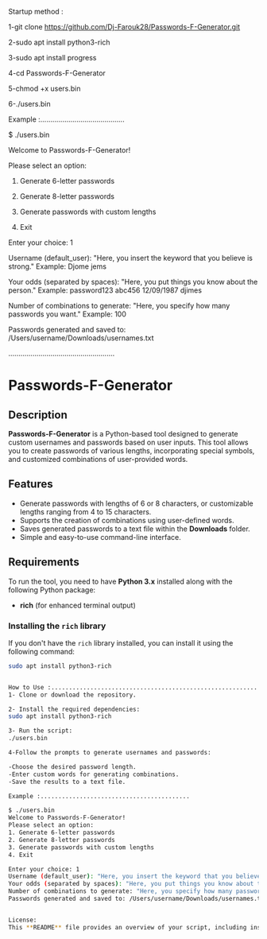 Startup method : 

1-git clone https://github.com/Dj-Farouk28/Passwords-F-Generator.git

2-sudo apt install python3-rich

3-sudo apt install progress

4-cd Passwords-F-Generator

5-chmod +x users.bin

6-./users.bin




Example :..........................................

$ ./users.bin

Welcome to Passwords-F-Generator!

Please select an option:

1. Generate 6-letter passwords
   
3. Generate 8-letter passwords
   
5. Generate passwords with custom lengths
   
7. Exit

Enter your choice: 1

Username (default_user): "Here, you insert the keyword that you believe is strong." Example: Djome jems

Your odds (separated by spaces): "Here, you put things you know about the person." Example: password123 abc456 12/09/1987 djimes

Number of combinations to generate: "Here, you specify how many passwords you want." Example: 100

Passwords generated and saved to: /Users/username/Downloads/usernames.txt



.....................................................

# Passwords-F-Generator

## Description

**Passwords-F-Generator** is a Python-based tool designed to generate custom usernames and passwords based on user inputs. This tool allows you to create passwords of various lengths, incorporating special symbols, and customized combinations of user-provided words.

## Features

- Generate passwords with lengths of 6 or 8 characters, or customizable lengths ranging from 4 to 15 characters.
- Supports the creation of combinations using user-defined words.
- Saves generated passwords to a text file within the **Downloads** folder.
- Simple and easy-to-use command-line interface.

## Requirements

To run the tool, you need to have **Python 3.x** installed along with the following Python package:

- **rich** (for enhanced terminal output)

### Installing the `rich` library

If you don't have the `rich` library installed, you can install it using the following command:

```bash
sudo apt install python3-rich


How to Use :..........................................................
1- Clone or download the repository.

2- Install the required dependencies:
sudo apt install python3-rich

3- Run the script:
./users.bin

4-Follow the prompts to generate usernames and passwords:

-Choose the desired password length.
-Enter custom words for generating combinations.
-Save the results to a text file.

Example :..........................................

$ ./users.bin
Welcome to Passwords-F-Generator!
Please select an option:
1. Generate 6-letter passwords
2. Generate 8-letter passwords
3. Generate passwords with custom lengths
4. Exit

Enter your choice: 1
Username (default_user): "Here, you insert the keyword that you believe is strong." Example: Djome jems
Your odds (separated by spaces): "Here, you put things you know about the person." Example: password123 abc456 12/09/1987 djimes
Number of combinations to generate: "Here, you specify how many passwords you want." Example: 100
Passwords generated and saved to: /Users/username/Downloads/usernames.txt


License: 
This **README** file provides an overview of your script, including installation instructions, features, and usage examples.
